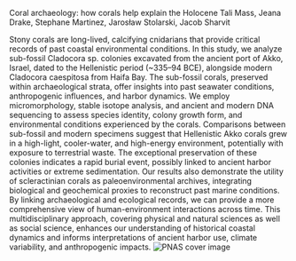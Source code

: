 Coral archaeology: how corals help explain the Holocene
Tali Mass, Jeana Drake, Stephane Martinez,  Jarosław Stolarski, Jacob Sharvit



Stony corals are long-lived, calcifying cnidarians that provide critical records of past coastal environmental conditions. In this study, we analyze sub-fossil Cladocora sp. colonies excavated from the ancient port of Akko, Israel, dated to the Hellenistic period (~335–94 BCE), alongside modern Cladocora caespitosa from Haifa Bay. The sub-fossil corals, preserved within archaeological strata, offer insights into past seawater conditions, anthropogenic influences, and harbor dynamics. We employ micromorphology, stable isotope analysis, and ancient and modern DNA sequencing to assess species identity, colony growth form, and environmental conditions experienced by the corals. Comparisons between sub-fossil and modern specimens suggest that Hellenistic Akko corals grew in a high-light, cooler-water, and high-energy environment, potentially with exposure to terrestrial waste. The exceptional preservation of these colonies indicates a rapid burial event, possibly linked to ancient harbor activities or extreme sedimentation. Our results also demonstrate the utility of scleractinian corals as paleoenvironmental archives, integrating biological and geochemical proxies to reconstruct past marine conditions. By linking archaeological and ecological records, we can provide a more comprehensive view of human-environment interactions across time. This multidisciplinary approach, covering physical and natural sciences as well as social science, enhances our understanding of historical coastal dynamics and informs interpretations of ancient harbor use, climate variability, and anthropogenic impacts.
![PNAS cover image](https://github.com/user-attachments/assets/30065eef-e1dc-4c9b-a703-3a5b235b75f1)
